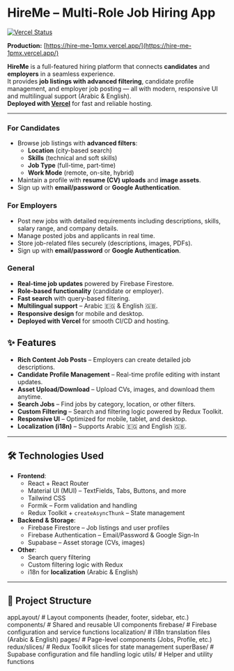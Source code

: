 # HireMe – Multi-Role Job Hiring App

[![Vercel Status](https://img.shields.io/github/deployments/fatmasgit/Hire-Me/production?label=vercel&logo=vercel)](https://hire-me-1pmx.vercel.app/)

**Production:** [https://hire-me-1pmx.vercel.app/](https://hire-me-1pmx.vercel.app/)

**HireMe** is a full-featured hiring platform that connects **candidates** and **employers** in a seamless experience.  
It provides **job listings with advanced filtering**, candidate profile management, and employer job posting — all with modern, responsive UI and multilingual support (Arabic & English).  
**Deployed with [Vercel](https://vercel.com/)** for fast and reliable hosting.

---



### For Candidates
- Browse job listings with **advanced filters**:
  - **Location** (city-based search)
  - **Skills** (technical and soft skills)
  - **Job Type** (full-time, part-time)
  - **Work Mode** (remote, on-site, hybrid)
- Maintain a profile with **resume (CV) uploads** and **image assets**.
- Sign up with **email/password** or **Google Authentication**.

### For Employers
- Post new jobs with detailed requirements including descriptions, skills, salary range, and company details.
- Manage posted jobs and applicants in real time.
- Store job-related files securely (descriptions, images, PDFs).
- Sign up with **email/password** or **Google Authentication**.

### General
- **Real-time job updates** powered by Firebase Firestore.
- **Role-based functionality** (candidate or employer).
- **Fast search** with query-based filtering.
- **Multilingual support** – Arabic 🇪🇬 & English 🇬🇧.
- **Responsive design** for mobile and desktop.
- **Deployed with Vercel** for smooth CI/CD and hosting.

## ✨ Features

- **Rich Content Job Posts** – Employers can create detailed job descriptions.
- **Candidate Profile Management** – Real-time profile editing with instant updates.
- **Asset Upload/Download** – Upload CVs, images, and download them anytime.
- **Search Jobs** – Find jobs by category, location, or other filters.
- **Custom Filtering** – Search and filtering logic powered by Redux Toolkit.
- **Responsive UI** – Optimized for mobile, tablet, and desktop.
- **Localization (i18n)** – Supports Arabic 🇪🇬 and English 🇬🇧.
---

## 🛠️ Technologies Used

- **Frontend**:
  - React + React Router
  - Material UI (MUI) – TextFields, Tabs, Buttons, and more
  - Tailwind CSS
  - Formik – Form validation and handling
  - Redux Toolkit + `createAsyncThunk` – State management
- **Backend & Storage**:
  - Firebase Firestore – Job listings and user profiles
  - Firebase Authentication – Email/Password & Google Sign-In
  - Supabase – Asset storage (CVs, images)
- **Other**:
  - Search query filtering
  - Custom filtering logic with Redux
  - i18n for **localization** (Arabic & English)

---

## 📂 Project Structure

appLayout/       # Layout components (header, footer, sidebar, etc.)
components/      # Shared and reusable UI components
firebase/        # Firebase configuration and service functions
localization/    # i18n translation files (Arabic & English)
pages/           # Page-level components (Jobs, Profile, etc.)
redux/slices/    # Redux Toolkit slices for state management
superBase/       # Supabase configuration and file handling logic
utils/           # Helper and utility functions



